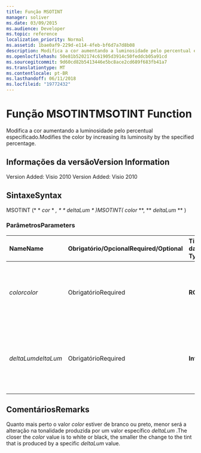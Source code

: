 ```yaml
---
title: Função MSOTINT
manager: soliver
ms.date: 03/09/2015
ms.audience: Developer
ms.topic: reference
localization_priority: Normal
ms.assetid: 1bae0af9-229d-e114-4feb-bf6d7a7d8b08
description: Modifica a cor aumentando a luminosidade pelo percentual especificado.
ms.openlocfilehash: 50e81b5202174c61905d3914c50feddcb05a91cd
ms.sourcegitcommit: 9d60cd82b5413446e5bc8ace2cd689f683fb41a7
ms.translationtype: MT
ms.contentlocale: pt-BR
ms.lasthandoff: 06/11/2018
ms.locfileid: "19772432"
---
```

# <a name="msotint-function"></a><span data-ttu-id="15441-103">Função MSOTINT</span><span class="sxs-lookup"><span data-stu-id="15441-103">MSOTINT Function</span></span>

<span data-ttu-id="15441-104">Modifica a cor aumentando a luminosidade pelo percentual especificado.</span><span class="sxs-lookup"><span data-stu-id="15441-104">Modifies the color by increasing its luminosity by the specified percentage.</span></span>
  
## <a name="version-information"></a><span data-ttu-id="15441-105">Informações da versão</span><span class="sxs-lookup"><span data-stu-id="15441-105">Version Information</span></span>

<span data-ttu-id="15441-106">Version Added: Visio 2010
</span><span class="sxs-lookup"><span data-stu-id="15441-106">Version Added: Visio 2010</span></span> 
  
## <a name="syntax"></a><span data-ttu-id="15441-107">Sintaxe</span><span class="sxs-lookup"><span data-stu-id="15441-107">Syntax</span></span>

<span data-ttu-id="15441-108">MSOTINT (* * *cor* * *, * * *deltaLum* * *)</span><span class="sxs-lookup"><span data-stu-id="15441-108">MSOTINT(** *color* **, ** *deltaLum* ** )</span></span> 
  
### <a name="parameters"></a><span data-ttu-id="15441-109">Parâmetros</span><span class="sxs-lookup"><span data-stu-id="15441-109">Parameters</span></span>

|<span data-ttu-id="15441-110">**Name**</span><span class="sxs-lookup"><span data-stu-id="15441-110">**Name**</span></span>|<span data-ttu-id="15441-111">**Obrigatório/Opcional**</span><span class="sxs-lookup"><span data-stu-id="15441-111">**Required/Optional**</span></span>|<span data-ttu-id="15441-112">**Tipo de dados**</span><span class="sxs-lookup"><span data-stu-id="15441-112">**Data Type**</span></span>|<span data-ttu-id="15441-113">**Descrição**</span><span class="sxs-lookup"><span data-stu-id="15441-113">**Description**</span></span>|
|:-----|:-----|:-----|:-----|
| <span data-ttu-id="15441-114">_color_</span><span class="sxs-lookup"><span data-stu-id="15441-114">_color_</span></span> <br/> |<span data-ttu-id="15441-115">Obrigatório</span><span class="sxs-lookup"><span data-stu-id="15441-115">Required</span></span>  <br/> |<span data-ttu-id="15441-116">**RGB**</span><span class="sxs-lookup"><span data-stu-id="15441-116">**RGB**</span></span> <br/> |<span data-ttu-id="15441-117">O valor de cor RGB (vermelho, verde, azul) padrão ou a referência a uma cor.</span><span class="sxs-lookup"><span data-stu-id="15441-117">The standard RGB (red, green, blue) color value or reference to a color.</span></span>  <br/> |
| <span data-ttu-id="15441-118">_deltaLum_</span><span class="sxs-lookup"><span data-stu-id="15441-118">_deltaLum_</span></span> <br/> |<span data-ttu-id="15441-119">Obrigatório</span><span class="sxs-lookup"><span data-stu-id="15441-119">Required</span></span>  <br/> |<span data-ttu-id="15441-120">**Integer**</span><span class="sxs-lookup"><span data-stu-id="15441-120">**Integer**</span></span> <br/> |<span data-ttu-id="15441-121">A alteração percentual entre branco (-100%) ou preto (100%) no valor _color_ .</span><span class="sxs-lookup"><span data-stu-id="15441-121">The percentage change toward white (-100%) or black (100%) from the  _color_ value.</span></span>  <br/> |
   
## <a name="remarks"></a><span data-ttu-id="15441-122">Comentários</span><span class="sxs-lookup"><span data-stu-id="15441-122">Remarks</span></span>

<span data-ttu-id="15441-123">Quanto mais perto o valor _color_ estiver de branco ou preto, menor será a alteração na tonalidade produzida por um valor específico _deltaLum_ .</span><span class="sxs-lookup"><span data-stu-id="15441-123">The closer the  _color_ value is to white or black, the smaller the change to the tint that is produced by a specific  _deltaLum_ value.</span></span> 
  

